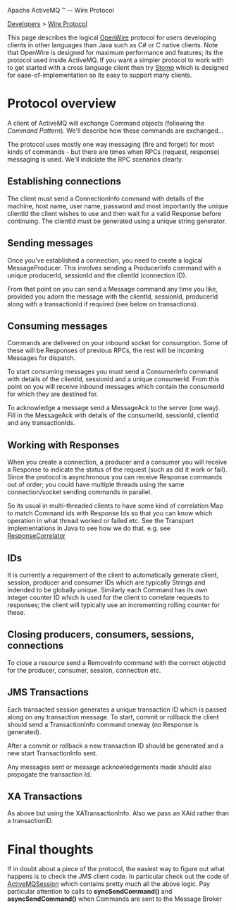 Apache ActiveMQ ™ -- Wire Protocol 

[Developers](developers.md) > [Wire Protocol](Developers/wire-protocol.md)


This page describes the logical [OpenWire](Connectivity/Protocols/openwire.md) protocol for users developing clients in other languages than Java such as C# or C native clients. Note that OpenWire is designed for maximum performance and features; its the protocol used inside ActiveMQ. If you want a simpler protocol to work with to get started with a cross language client then try [Stomp](Connectivity/Protocols/stomp.md) which is designed for ease-of-implementation so its easy to support many clients.

Protocol overview
=================

A client of ActiveMQ will exchange Command objects (following the _Command Pattern_). We'll describe how these commands are exchanged...

The protocol uses mostly one way messaging (fire and forget) for most kinds of commands - but there are times when RPCs (request, response) messaging is used. We'll indiciate the RPC scenarios clearly.

Establishing connections
------------------------

The client must send a ConnectionInfo command with details of the machine, host name, user name, password and most importantly the unique clientId the client wishes to use and then wait for a valid Response before continuing. The clientId must be generated using a unique string generator.

Sending messages
----------------

Once you've established a connection, you need to create a logical MessageProducer. This involves sending a ProducerInfo command with a unique producerId, sessionId and the clientId (connection ID).

From that point on you can send a Message command any time you like, provided you adorn the message with the clientId, sessionId, producerId along with a transactionId if required (see below on transactions).

Consuming messages
------------------

Commands are delivered on your inbound socket for consumption. Some of these will be Responses of previous RPCs, the rest will be incoming Messages for dispatch.

To start consuming messages you must send a ConsumerInfo command with details of the clientId, sessionId and a unique consumerId. From this point on you will receive inbound messages which contain the consumerId for which they are destined for.

To acknowledge a message send a MessageAck to the server (one way). Fill in the MessageAck with details of the consumerId, sessionId, clientId and any transactionIds.

Working with Responses
----------------------

When you create a connection, a producer and a consumer you will receive a Response to indicate the status of the request (such as did it work or fail). Since the protocol is asynchronous you can receive Response commands out of order; you could have multiple threads using the same connection/socket sending commands in parallel.

So its usual in multi-threaded clients to have some kind of correlation Map to match Command ids with Response Ids so that you can know which operation in what thread worked or failed etc. See the Transport implementations in Java to see how we do that. e.g. see [ResponseCorrelator](https://svn.apache.org/repos/asf/incubator/activemq/trunk/activemq-core/src/main/java/org/apache/activemq/transport/ResponseCorrelator.java)

IDs
---

It is currently a requirement of the client to automatically generate client, session, producer and consumer IDs which are typically Strings and indended to be globally unique. Similarly each Command has its own integer counter ID which is used for the client to correlate requests to responses; the client will typically use an incrementing rolling counter for these.

Closing producers, consumers, sessions, connections
---------------------------------------------------

To close a resource send a RemoveInfo command with the correct objectId for the producer, consumer, session, connection etc.

JMS Transactions
----------------

Each transacted session generates a unique transaction ID which is passed along on any transaction message. To start, commit or rollback the client should send a TransactionInfo command oneway (no Response is generated).

After a commit or rollback a new transaction ID should be generated and a new start TransactionInfo sent.

Any messages sent or message acknowledgements made should also propogate the transaction Id.

XA Transactions
---------------

As above but using the XATransactionInfo. Also we pass an XAid rather than a transactionID.

Final thoughts
==============

If in doubt about a piece of the protocol, the easiest way to figure out what happens is to check the JMS client code. In particular check out the code of [ActiveMQSession](http://activemq.codehaus.org/maven/xref/org/activemq/ActiveMQSession.html) which contains pretty much all the above logic. Pay particular attention to calls to **syncSendCommand()** and **asyncSendCommand()** when Commands are sent to the Message Broker

